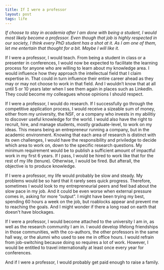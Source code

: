 ```yaml
---
title: If I were a professor
layout: post
tags: life
---
```


*If choose to stay in academia after I am done with being a student, I would most likely become a professor. Even though that job is highly respected in our society, I think every PhD student has a shot at it. As I am one of them, let me entertain that thought for a bit. Maybe I will like it.*

If I were a professor, I would teach. From being a student in class or a presenter in conferences, I would now be expected to facilitate the learning process for anyone who are willing to learn about my knowledge area. I would influence how they approach the intellectual field that I claim expertise in. That could in turn influence their entire career ahead as they may or may not choose to work in that field. And I wouldn’t know that at all until 5 or 10 years later when I see them again in places such as LinkedIn. They could become my colleagues whose opinions I should respect.

If I were a professor, I would do research. If I successfully go through the competitive application process, I would receive a sizeable sum of money, either from my university, the NSF, or a company who invests in my abilitiy to discover useful knowledge for the world. I would also have the right to recruit, hire, and manage students, mostly graduate-level, to work on my ideas. This means being an entrepreneur running a company, but in the academic environment. Knowing that each area of research is distinct with its own challenges, I would have the responsibility and priviledge to decide which area to work on, down to the specific research questions. My minimum requirement would be to publish a sufficient amount of impactful work in my first 6 years. If I pass, I would be hired to work like that for the rest of my life (tenure). Otherwise, I would be fired. But afterall, the objective is to produce knowledge. 

If I were a professor, my life would probably be slow and steady. My problems would be so hard that it rarely sees quick progress. Therefore, sometimes I would look to my entrepreneurial peers and feel bad about the slow pace in my job. And it could be even worse when external pressure comes in, asking for more “output”. I might have been trying my best, spending 60 hours a week on the job, but roablocks appear and prevent me to reaching the goals. And I might wonder if there a long road on earth that doesn't have blockages.

If I were a professor, I would become attached to the university I am in, as well as the research community I am in. I would develop lifelong friendships in those communities, with the co-authors, the other professors in the same hall way, or the alumni who used to see me in office hours. I would refrain from job-switching because doing so requires a lot of work. However, I would be entitled to travel internationally at least once every year for conferences.

And if I were a professor, I would probably get paid enough to raise a family.
